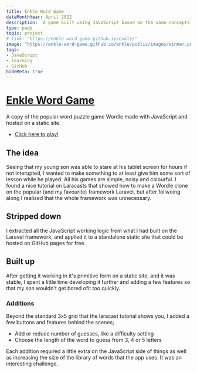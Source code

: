 ```yaml
---
title: Enkle Word Game
dateMonthYear: April 2022
description:  A game built using JavaScript based on the same concepts as Wordle. Designed to be customizable for my young son to enjoy.
type: page
topic: project
# link: "https://enkle-word-game.github.io/enkle/"
image: "https://enkle-word-game.github.io/enkle/public/images/winner.png"
tags:
- JavaScript
- learning
- GitHub
hideMeta: true
---
```


# [Enkle Word Game](https://enkle-word-game.github.io/enkle/)

A copy of the popular word puzzle game Wordle made with JavaScript and hosted on a static site.

<ul class="post-tags"><li><a target="_blank" href="https://enkle-word-game.github.io/enkle/">Click here to play!</a></li></ul>

## The idea

Seeing that my young son was able to stare at his tablet screen for hours if not interupted, I wanted to make something to at least give him some sort of lesson while he played. All his games are simple, noisy and colourful. I found a nice tutorial on Laracasts that showed how to make a Wordle clone on the popular (and my favourite) framework Laravel, but after follwoing along I realised that the whole framework was unnecessary.

## Stripped down

I extracted all the JavaScript working logic from what I had built on the Laravel framework, and applied it to a standalone static site that could be hosted on GitHub pages for free.

## Built up

After getting it working in it's primitive form on a static site, and it was stable, I spent a little time developing it further and adding a few features so that my son wouldn't get bored ofit too quickly.

### Additions

Beyond the standard 3x5 grid that the laracast tutorial shows you, I added a few buttons and features behind the scenes;

- Add or reduce number of guesses, like a difficulty setting
- Choose the length of the word to guess from 3, 4 or 5 letters

Each addition required a little extra on the JavaScript side of things as well as increasing the size of the library of words that the app uses. It was an interesting challenge.

